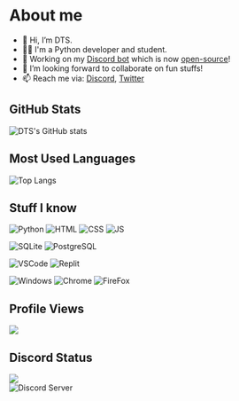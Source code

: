 # About me
- 👋 Hi, I’m DTS.
- 🧑‍🎓 I'm a Python developer and student.
- 👷 Working on my [Discord bot](https://dsc.gg/pizza-invite) which is now [open-source](https://github.com/DTS-11/PizzaHat)!
- 💞️ I’m looking forward to collaborate on fun stuffs!
- 📫 Reach me via: [Discord](https://discord.gg/WhNVDTF), [Twitter](https://twitter.com/official_DTS_11)

## GitHub Stats
![DTS's GitHub stats](https://github-readme-stats.vercel.app/api?username=DTS-11&count_private=true&show_icons=true&theme=dracula)

## Most Used Languages
![Top Langs](https://github-readme-stats.vercel.app/api/top-langs/?username=DTS-11&layout=compact)

## Stuff I know
![Python](https://img.shields.io/badge/Python-3776AB?style=for-the-badge&logo=python&logoColor=white)
![HTML](https://img.shields.io/badge/HTML5-E34F26?style=for-the-badge&logo=html5&logoColor=white)
![CSS](https://img.shields.io/badge/CSS3-1572B6?style=for-the-badge&logo=css3&logoColor=white)
![JS](https://img.shields.io/badge/JavaScript-F7DF1E?style=for-the-badge&logo=javascript&logoColor=black)

![SQLite](https://img.shields.io/badge/SQLite-07405E?style=for-the-badge&logo=sqlite&logoColor=white)
![PostgreSQL](https://img.shields.io/badge/PostgreSQL-316192?style=for-the-badge&logo=postgresql&logoColor=white)

![VSCode](https://img.shields.io/badge/Visual_Studio_Code-0078D4?style=for-the-badge&logo=visual%20studio%20code&logoColor=white)
![Replit](https://img.shields.io/badge/replit-667881?style=for-the-badge&logo=replit&logoColor=white)

![Windows](https://img.shields.io/badge/Windows-0078D6?style=for-the-badge&logo=windows&logoColor=white)
![Chrome](https://img.shields.io/badge/Google_chrome-4285F4?style=for-the-badge&logo=Google-chrome&logoColor=white)
![FireFox](https://img.shields.io/badge/Firefox_Browser-FF7139?style=for-the-badge&logo=Firefox-Browser&logoColor=white)

## Profile Views
![](https://komarev.com/ghpvc/?username=DTS-11&color=4185f2)


## Discord Status
![](https://discord.c99.nl/widget/theme-1/710247495334232164.png)\
![Discord Server](https://discordapp.com/api/guilds/764049436275114004/widget.png?style=banner2)

<!---
DTS-11/DTS-11 is a ✨ special ✨ repository because its `README.md` (this file) appears on your GitHub profile.
You can click the Preview link to take a look at your changes.
--->
